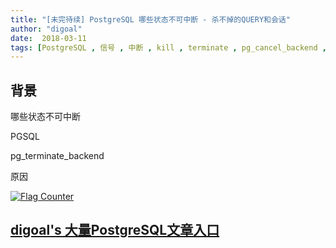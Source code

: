```yaml
---
title: "[未完待续] PostgreSQL 哪些状态不可中断 - 杀不掉的QUERY和会话"
author: "digoal"
date:  2018-03-11
tags: [PostgreSQL , 信号 , 中断 , kill , terminate , pg_cancel_backend , pg_terminate_backend]
---
```

## 背景  

哪些状态不可中断

PGSQL

pg_terminate_backend

原因





  
<a rel="nofollow" href="http://info.flagcounter.com/h9V1"  ><img src="http://s03.flagcounter.com/count/h9V1/bg_FFFFFF/txt_000000/border_CCCCCC/columns_2/maxflags_12/viewers_0/labels_0/pageviews_0/flags_0/"  alt="Flag Counter"  border="0"  ></a>  
  
  
  
  
  
  
## [digoal's 大量PostgreSQL文章入口](https://github.com/digoal/blog/blob/master/README.md "22709685feb7cab07d30f30387f0a9ae")
  
